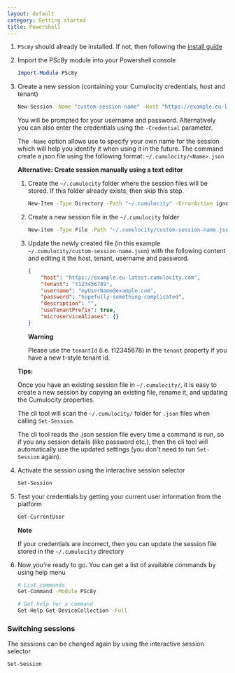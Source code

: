 ```yaml
---
layout: default
category: Getting started
title: Powershell
---
```


1. `PSc8y` should already be installed. If not, then following the [install guide](https://reubenmiller.github.io/go-c8y-cli/docs/1-powershell-installation/)

1. Import the PSc8y module into your Powershell console

    ```powershell
    Import-Module PSc8y
    ```

1. Create a new session (containing your Cumulocity credentials, host and tenant)

    ```sh
    New-Session -Name "custom-session-name" -Host "https://example.eu-latest.cumulocity.com" -Tenant "t123456789"
    ```

    You will be prompted for your username and password. Alternatively you can also enter the credentials using the `-Credential` parameter.

    The `-Name` option allows use to specify your own name for the session which will help you identify it when using it in the future. The command create a json file using the following format: `~/.cumulocity/<Name>.json`

    **Alternative: Create session manually using a text editor**

    1. Create the `~/.cumulocity` folder where the session files will be stored. If this folder already exists, then skip this step.

        ```sh
        New-Item -Type Directory -Path "~/.cumulocity" -ErrorAction ignore
        ```

    1. Create a new session file in the `~/.cumulocity` folder
    
        ```sh
        New-item -Type File -Path "~/.cumulocity/custom-session-name.json"
        ```

    1. Update the newly created file (in this example `~/.cumulocity/custom-session-name.json`) with the following content and editing it the host, tenant, username and password.

        ```json
        {
            "host": "https://example.eu-latest.cumulocity.com",
            "tenant": "t123456789",
            "username": "myUserName@example.com",
            "password": "hopefully-something-complicated",
            "description": "",
            "useTenantPrefix": true,
            "microserviceAliases": {}
        }
        ```

        **Warning**

        Please use the `tenantId` (i.e. t12345678) in the `tenant` property if you have a new t-style tenant id.

    **Tips:**

    Once you have an existing session file in `~/.cumulocity/`, it is easy to create a new session by copying an existing file, rename it, and updating the Cumulocity properties.
    
    The cli tool will scan the `~/.cumulocity/` folder for `.json` files when calling `Set-Session`.
    
    The cli tool reads the .json session file every time a command is run, so if you any session details (like password etc.), then the cli tool will automatically use the updated settings (you don't need to run `Set-Session` again).


1. Activate the session using the interactive session selector

    ```sh
    Set-Session
    ```

1. Test your credentials by getting your current user information from the platform

    ```sh
    Get-CurrentUser
    ```

    **Note**

    If your credentials are incorrect, then you can update the session file stored in the `~/.cumulocity` directory

1. Now you're ready to go. You can get a list of available commands by using help menu

    ```sh
    # List commands
    Get-Command -Module PSc8y

    # Get help for a command
    Get-Help Get-DeviceCollection -Full
    ```

### Switching sessions

The sessions can be changed again by using the interactive session selector

```sh
Set-Session
```
